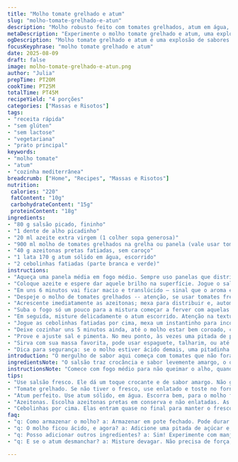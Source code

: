 ```yaml
---
title: "Molho tomate grelhado e atum"
slug: "molho-tomate-grelhado-e-atun"
description: "Molho robusto feito com tomates grelhados, atum em água, azeitonas e um toque de salsa. Combina bem com massas, dá para variar usando conchas ou penne. Sem lactose, sem glúten, saudável e rápido. Ideal pra quem curte algo diferente, fresco e com personalidade na sua refeição."
metaDescription: "Experimente o molho tomate grelhado e atum, uma explosão de sabores mediterrâneos na sua refeição. Rápido e saudável, perfeito para massas."
ogDescription: "Molho tomate grelhado e atum é uma explosão de sabores. Rápido, saudável e ideal para variar sua massa favorita."
focusKeyphrase: "molho tomate grelhado e atum"
date: 2025-08-09
draft: false
image: molho-tomate-grelhado-e-atun.png
author: "Julia"
prepTime: PT20M
cookTime: PT25M
totalTime: PT45M
recipeYield: "4 porções"
categories: ["Massas e Risotos"]
tags:
- "receita rápida"
- "sem glúten"
- "sem lactose"
- "vegetariana"
- "prato principal"
keywords:
- "molho tomate"
- "atum"
- "cozinha mediterrânea"
breadcrumb: ["Home", "Recipes", "Massas e Risotos"]
nutrition: 
 calories: "220"
 fatContent: "10g"
 carbohydrateContent: "15g"
 proteinContent: "18g"
ingredients:
- "80 g salsão picado, fininho"
- "1 dente de alho picadinho"
- "20 ml azeite extra virgem (1 colher sopa generosa)"
- "900 ml molho de tomates grelhados na grelha ou panela (vale usar tomate pelado de lata e tostar no forno)"
- "40 g azeitonas pretas fatiadas, sem caroço"
- "1 lata 170 g atum sólido em água, escorrido"
- "2 cebolinhas fatiadas (parte branca e verde)"
instructions:
- "Aqueça uma panela média em fogo médio. Sempre uso panelas que distribuem o calor bem, para não queimar o alho."
- "Coloque azeite e espere dar aquele brilho na superfície. Jogue o salsão e o alho, mexa sempre para não queimar, fica um cheiro que abre o apetite."
- "Em uns 6 minutos vai ficar macio e translúcido — sinal que o aroma está no ponto, aproveite (não deixe dourar demais, porque perde a delicadeza)."
- "Despeje o molho de tomates grelhados -- atenção, se usar tomates frescos grelhados em casa, cuidado com líquido em excesso, às vezes é preciso escorrer metade para não ficar ralo demais."
- "Acrescente imediatamente as azeitonas; mexa para distribuir e, automaticamente, sente o aroma salgado das azeitonas mergulhando no molho."
- "Suba o fogo só um pouco para a mistura começar a ferver com aquelas bolhas rápidas e espalhadas. Quando começar, abaixe o fogo e deixe cozinhar, mexendo de vez em quando, até o molho engrossar e reduzir ligeiramente - pode levar uns 7 minutos."
- "Em seguida, misture delicadamente o atum escorrido. Atenção na textura: não mexa demais para o atum não desmanchar demais, quero pedaços visíveis."
- "Jogue as cebolinhas fatiadas por cima, mexa um instantinho para incorporar o aroma fresco mas sem perder as pontinhas verdes."
- "Deixe cozinhar uns 5 minutos ainda, até o molho estar bem coroado, cheiro intenso e sabor misturado."
- "Prove e ajuste sal e pimenta. No meu ponto, às vezes uma pitada de pimenta-do-reino moída na hora dá um toque complexo."
- "Sirva com sua massa favorita, pode usar espaguete, talharim, ou até um macarrão curto tipo farfalle para aquela pegada mais rústica."
- "Dica para segurança: se o molho estiver ácido demais, uma pitadinha de açúcar ajuda equilibrar sem deixar enjoativo."
introduction: "O mergulho de sabor aqui começa com tomates que não foram simplesmente cozidos, mas sim delicadamente grelhados para intensificar seu sabor, um truque que aprendi testando inúmeras vezes. Com a mistura do atum em água e azeitonas, o molho ganha uma profundidade salgada que salta na boca. A combinação com salsão e alho cria aquele aroma que invade a cozinha toda, e as cebolinhas jogadas por cima entregam a frescura necessária para equilibrar. Ideal para quem sabe apreciar texturas contrastantes e quer um molho que foge do trivial, com cara de casa, de cozinha que entende o que faz. Fácil de ajustar, com ingredientes versáteis, e serve como base para variar com outros peixes ou ervas – já brinquei trocando as ervas, fica bom também com manjericão ou tomilho."
ingredientsNote: "O salsão traz crocância e sabor levemente amargo, o que casa com o ardor do alho e o azeite que escolho de boa qualidade para aroma mais limpo. Se não achou tomates grelhados, pode usar tomates pelados de lata e dar uma leve tostada no forno com um fio de azeite, para tirar o frescor excessivo e aproximar o sabor do grelhado. As azeitonas pretas sempre prefiro as em conserva no azeite, o sabor fica mais suave e menos salgado que as enlatadas. Para o atum, gosto do sólido em água, escorro bem para não umedecer demais o molho. A cebola verde finaliza com crocância e frescor - não pule. O azeite dá o corpo e sabor característico do Mediterrâneo, pode acrescentar um pouco a gosto se quiser mais untuosidade."
instructionsNote: "Comece com fogo médio para não queimar o alho, quando o salsão estiver translúcido, é hora de acrescentar o molho. Com atenção ao ponto de fervura, cozinhe até reduzir um pouco, confere textura e sabor intensificado. Ao colocar o atum, misture com cuidado para não desmanchar demais - isso dá pedaços no molho que é o charme. As cebolinhas entram quase no final para manter cor e frescor. O truque que aprendi é fazer o molho apurar com chama baixa, mexendo vez ou outra para não grudar no fundo. Se o molho ficar ácido ou forte demais, corrigir com açúcar é uma prática comum e salva qualquer molho à base de tomate."
tips:
- "Use salsão fresco. Ele dá um toque crocante e de sabor amargo. Não gosta de salsão? Pode usar cebola roxa ou alho-poró. O importante é manter a textura."
- "Tomate grelhado. Se não tiver o fresco, use enlatado e toste no forno. Assim você intensifica o sabor. Cuidado com excesso de líquido. Pode deixar ralo."
- "Atum perfeito. Use atum sólido, em água. Escorra bem, para o molho ficar denso. Tem atum em óleo? Use mas ajuste o sal. Evitar excesso de gordura."
- "Azeitonas. Escolha azeitonas pretas em conserva e não enlatadas. As em conserva no azeite têm sabor mais suave. O sal não vai brigar com os outros sabores."
- "Cebolinhas por cima. Elas entram quase no final para manter o fresco. Adicione um pouco mais se quiser um contraste maior. Não economize nesse toque."
faq:
- "q: Como armazenar o molho? a: Armazenar em pote fechado. Pode durar 3 dias na geladeira, mas isso depende da temperatura. Reaqueça até borbulhar antes de servir."
- "q: O molho ficou ácido, e agora? a: Adicione uma pitada de açúcar e, se necessário, um pouco de azeite. Ajustar o sal é essencial. Não deixar amargo."
- "q: Posso adicionar outros ingredientes? a: Sim! Experimente com manjericão ou tomilho. Ou troque o atum por sardinha. São muitas opções se aventurando na mistura."
- "q: E se o atum desmanchar? a: Misture devagar. Não precisa de força, se não vira purê. O charme é ter pedaços. Eles trazem textura e sabor."

---
```

